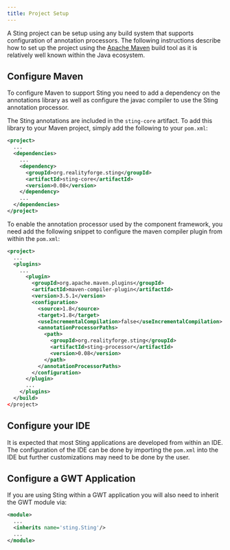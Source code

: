 ```yaml
---
title: Project Setup
---
```


A Sting project can be setup using any build system that supports configuration of annotation
processors. The following instructions describe how to set up the project using the
[Apache Maven](https://maven.apache.org) build tool as it is relatively well known within the Java ecosystem.

## Configure Maven

To configure Maven to support Sting you need to add a dependency on the annotations library as well as
configure the javac compiler to use the Sting annotation processor.

The Sting annotations are included in the `sting-core` artifact. To add this library to
your Maven project, simply add the following to your `pom.xml`:

```xml
<project>
  ...
  <dependencies>
    ...
    <dependency>
      <groupId>org.realityforge.sting</groupId>
      <artifactId>sting-core</artifactId>
      <version>0.08</version>
    </dependency>
    ...
  </dependencies>
</project>
```

To enable the annotation processor used by the component framework, you need add the following
snippet to configure the maven compiler plugin from within the `pom.xml`:

```xml
<project>
  ...
  <plugins>
    ...
      <plugin>
        <groupId>org.apache.maven.plugins</groupId>
        <artifactId>maven-compiler-plugin</artifactId>
        <version>3.5.1</version>
        <configuration>
          <source>1.8</source>
          <target>1.8</target>
          <useIncrementalCompilation>false</useIncrementalCompilation>
          <annotationProcessorPaths>
            <path>
              <groupId>org.realityforge.sting</groupId>
              <artifactId>sting-processor</artifactId>
              <version>0.08</version>
            </path>
          </annotationProcessorPaths>
        </configuration>
      </plugin>
      ...
    </plugins>
  </build>
</project>
```

## Configure your IDE

It is expected that most Sting applications are developed from within an IDE. The configuration of the IDE
can be done by importing the `pom.xml` into the IDE but further customizations may need to be done by
the user.

## Configure a GWT Application

If you are using Sting within a GWT application you will also need to inherit the GWT module via:

```xml
<module>
  ...
  <inherits name='sting.Sting'/>
  ...
</module>
```
